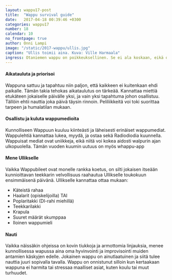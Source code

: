 ```yaml
---
layout: wappu17-post
title:  "Wappu survival guide"
date:   2017-04-18 00:39:46 +0300
categories: wappu17
number: 18
calendar: 10
no_frontpage: true
author: Onni Lampi
image: "/static/2017-wappu/ullis.jpg"
caption: "Ullis toimii aina. Kuva: Ville Harmaala"
ingress: Otaniemen wappu on poikkeuksellinen. Se ei ala koskaan, eikä oikeastaan myöskään lopu koskaan. Wappuun on helppo eksyä ja hukata itsensä vuodesta toiseen samalla töhöyden asteella. Saattaa huomata vasta Juhannuksena, että “Ai niin piti tehdä se kandi tässä wapun jälkeen”. GTn toimitus on tästä ilmiöstä huolissaan, tässä luukussa siis lopullinen ja definitiivisen conclusiivinen survival guide wappun ajan duraatioksi.
---
```


#### Aikatauluta ja priorisoi
Wappuna sattuu ja tapahtuu niin paljon, että kaikkeen ei kuitenkaan ehdi paikalle. Tämän takia tehokas aikataulutus on tärkeää. Kannattaa miettiä etukäteen jokaiselle päivälle yksi, ja vain yksi tapahtuma johon osallistuu. Tällöin ehtii nauttia joka päivä täysin rinnoin. Peliliikkeitä voi toki suorittaa tarpeen ja humalatilan mukaan.

#### Osallistu ja kuluta wappumedioita
Kunnolliseen Wappuun kuuluu kiinteästi ja läheisesti erinäiset wappumediat. Wappulehtiä kannattaa lukea, myydä, ja ostaa sekä Radiodiodia kuunnella. Wappuisat mediat ovat uniikkeja, eikä niitä voi kokea aidosti walpurin ajan ulkopuolella. Tämän vuoden kuumin uutuus on myös whappu-app

#### Mene Ullikselle
Vaikka Wappubileet ovat monelle rankka koetus, on silti jokaisen itseään kunnioittavan teekkarin velvollisuus raahautua Ullikselle toukokuun ensimmäisenä päivänä. Ullikselle kannattaa ottaa mukaan:
- Käteistä rahaa
- Haalarit (opiskelijoilla)
TAI
- Poplaritakki (DI-rahi miehillä)
- Teekkarilakki
- Krapula
- Suuret määrät skumppaa
- Iloinen wappumieli

#### Nauti
Vaikka näissäkin ohjeissa on kovin tiukkoja ja armottomia linjauksia, menee kunnollisessa wapussa aina oma hyvinvointi ja improvisointi muiden antamien käskyjen edelle. Jokainen wappu on ainutlaatuinen ja siitä tulee nauttia juuri sopivalla tavalla. Wappu on onnistunut silloin kun kertaakaan wappuna ei harmita tai stressaa maalliset asiat, kuten koulu tai muut turhuudet.



